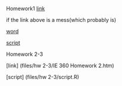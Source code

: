 Homework1
[link](files/ie360hw1.html)

if the link above is a mess(which probably is)


[word](files/hw1/ie360hw1.docx)


[script](files/ie360backup.txt)

Homework 2-3

[link] (files/hw 2-3/IE 360 Homework 2.htm)



[script] (files/hw 2-3/script.R)

